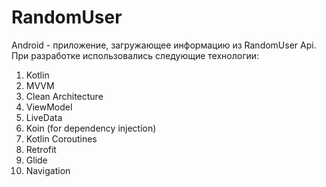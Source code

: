# RandomUser

Android - приложение, загружающее информацию из RandomUser Api. При разработке использовались следующие технологии:


1. Kotlin
1. MVVM
1. Clean Architecture
1. ViewModel
1. LiveData
1. Koin (for dependency injection)
1. Kotlin Coroutines
1. Retrofit
1. Glide
1. Navigation
